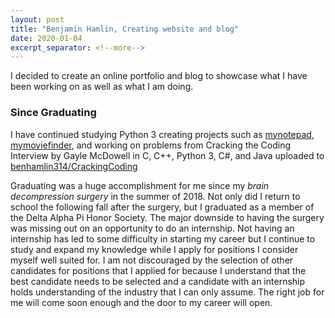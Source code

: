 ```yaml
---
layout: post
title: "Benjamin Hamlin, Creating website and blog"
date: 2020-01-04
excerpt_separator: <!--more-->
---
```


I decided to create an online portfolio and blog to showcase what I have been working on as well as what I am doing.
<!--more-->

### Since Graduating
I have continued studying Python 3 creating projects such as [mynotepad](https://github.com/benhamlin314/mynotepad), [mymoviefinder](https://github.com/benhamlin314/mymoviefinder), and working on problems from Cracking the Coding Interview by Gayle McDowell in C, C++, Python 3, C#, and Java uploaded to [benhamlin314/CrackingCoding](https://github.com/benhamlin314/CrackingCoding)

Graduating was a huge accomplishment for me since my *brain decompression surgery* in the summer of 2018. Not only did I return to school the following fall after the surgery, but I graduated as a member of the Delta Alpha Pi Honor Society. The major downside to having the surgery was missing out on an opportunity to do an internship. Not having an internship has led to some difficulty in starting my career but I continue to study and expand my knowledge while I apply for positions I consider myself well suited for. I am not discouraged by the selection of other candidates for positions that I applied for because I understand that the best candidate needs to be selected and a candidate with an internship holds understanding of the industry that I can only assume. The right job for me will come soon enough and the door to my career will open.
